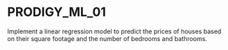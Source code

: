 # PRODIGY_ML_01
Implement a linear regression model to predict the prices of houses based on their square footage and the number of bedrooms and bathrooms.
